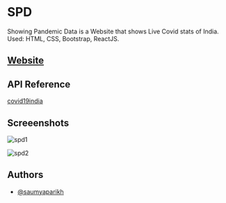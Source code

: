 # SPD

Showing Pandemic Data is a Website that shows Live Covid stats of India.
Used: HTML, CSS, Bootstrap, ReactJS.

## [Website](https://showingpandemicdata.herokuapp.com)


## API Reference

[covid19india](https://api.covid19india.org/data.json)

## Screeenshots

![spd1](https://user-images.githubusercontent.com/53121709/128893735-452a1eee-b66e-4525-b9b9-2db1acb05d54.PNG)

![spd2](https://user-images.githubusercontent.com/53121709/128893912-97cfbeca-405f-4e40-b8e8-d7e498661ff1.PNG)

 
## Authors

- [@saumyaparikh](https://www.linkedin.com/in/saumyaparikh/)  
